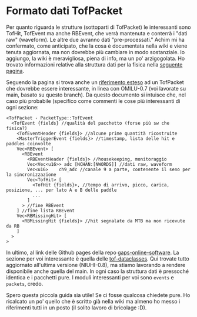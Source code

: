 # Formato dati TofPacket
Per quanto riguarda le strutture (sottoparti di TofPacket) le interessanti sono TofHit, TofEvent ma anche RBEvent, che verrà mantenuta e conterrà i "dati raw" (waveform). Le altre due avranno dati "pre-processati." Achim mi ha confermato, come anticipato, che la cosa è documentata nella wiki e viene tenuta aggiornata, ma non dovrebbe più cambiare in modo sostanziale. Io aggiungo, la wiki è meravigliosa, piena di info, ma un po' arzigogolata. Ho trovato informazioni relative alla struttura dati per la fisica nella [seguente pagina](https://gaps1.astro.ucla.edu/wiki/gaps/index.php?title=GAPS_Time_of_Flight#Dataformats).

Seguendo la pagina si trova anche un [riferimento esteso](https://gaps1.astro.ucla.edu/wiki/gaps/index.php?title=TOF_Event_Dataformats) ad un TofPacket che dovrebbe essere interessante, in linea con OMILU-0.7 (voi lavorate su main, basato su questo branch). Da questo documento si intuisce che, nel caso più probabile (specifico come commenti le cose più interessanti di ogni sezione:
```
<TofPacket - PacketType::TofEvent
  <TofEvent {fields} //qualità del pacchetto (forse più sw che fisica?)
    <TofEventHeader {fields}> //alcune prime quantità ricostruite
    <MasterTriggerEvent {fields}> //timestamp, lista delle hit e paddles coinvolte
    Vec<RBEvent> [
      <RBEvent
        <RBEventHeader {fields}> //housekeeping, monitoraggio
        Vec<Vec<u16>> adc [NCHAN:[NWORDS]] //dati raw, waveform
        Vec<u16>    ch9_adc //canale 9 a parte, contenente il seno per la sincronizzazione
        Vec<TofHit> [
          <TofHit {fields}>, //tempo di arrivo, picco, carica, posizione, ... per lato A e B delle paddle
          ...
        ]
      > //fine RBEvent
    ] //fine lista RBEvent
    Vec<RBMissingHit> [
      <RBMissingHit {fields}> //hit segnalate da MTB ma non ricevute da RB
    ]
  >
>
```

In ultimo, al link delle Github pages della repo [gaps-online-software](https://github.com/GAPS-Collab/gaps-online-software). La sezione per voi interessante è quella delle [tof-dataclasses](https://gaps-collab.github.io/gaps-online-software/tof_dataclasses/index.html#). Qui trovate tutto aggiornato all'ultima versione (NIUHI-0.8), ma stiamo lavorando a rendere disponibile anche quella del main. In ogni caso la struttura dati è pressoché identica e i pacchetti pure. I moduli interessanti per voi sono ```events``` e ```packets```, credo.

Spero questa piccola guida sia utile! Se ci fosse qualcosa chiedete pure. Ho ricalcato un po' quello che è scritto già nella wiki ma almeno ho messo i riferimenti tutti in un posto (il solito lavoro di bricolage :D).